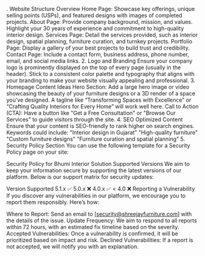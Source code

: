 . Website Structure Overview
Home Page: Showcase key offerings, unique selling points (USPs), and featured designs with images of completed projects.
About Page: Provide company background, mission, and values. Highlight your 30 years of experience and commitment to high-quality interior design.
Services Page: Detail the services provided, such as interior design, spatial planning, furniture curation, and turnkey projects.
Portfolio Page: Display a gallery of your best projects to build trust and credibility.
Contact Page: Include a contact form, business address, phone number, email, and social media links.
2. Logo and Branding
Ensure your company logo is prominently displayed on the top of every page (usually in the header).
Stick to a consistent color palette and typography that aligns with your branding to make your website visually appealing and professional.
3. Homepage Content Ideas
Hero Section:
Add a large hero image or video showcasing the beauty of your furniture designs or a 3D render of a space you’ve designed.
A tagline like “Transforming Spaces with Excellence” or “Crafting Quality Interiors for Every Home” will work well here.
Call to Action (CTA):
Have a button like "Get a Free Consultation" or "Browse Our Services" to guide visitors through the site.
4. SEO Optimized Content
Ensure that your content is SEO-friendly to rank higher on search engines. Keywords could include:
"Interior design in Gujarat"
"High-quality furniture"
"Custom furniture designs"
"Furniture curation and spatial planning"
5. Security Policy Section
You can use the following template for a Security Policy page on your site:

Security Policy for Bhumi Interior Solution
Supported Versions
We aim to keep your information secure by supporting the latest versions of our platform. Below is our support matrix for security updates:

Version	Supported
5.1.x	✅
5.0.x	❌
4.0.x	✅
< 4.0	❌
Reporting a Vulnerability
If you discover any vulnerabilities in our platform, we encourage you to report them responsibly. Here’s how:

Where to Report: Send an email to [security@shreejayfurniture.com] with the details of the issue.
Update Frequency: We aim to respond to all reports within 72 hours, with an estimated fix timeline based on the severity.
Accepted Vulnerabilities: Once a vulnerability is confirmed, it will be prioritized based on impact and risk.
Declined Vulnerabilities: If a report is not accepted, we will notify you with an explanation.
